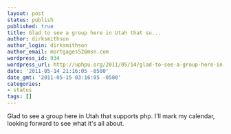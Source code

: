```yaml
---
layout: post
status: publish
published: true
title: Glad to see a group here in Utah that su...
author: dirksmithson
author_login: dirksmithson
author_email: mortgages52@msn.com
wordpress_id: 934
wordpress_url: http://uphpu.org/2011/05/14/glad-to-see-a-group-here-in-utah-that-su/
date: '2011-05-14 21:16:05 -0500'
date_gmt: '2011-05-15 03:16:05 -0500'
categories:
- status
tags: []
---
```

<p>Glad to see a group here in Utah that supports php. I'll mark my calendar, looking forward to see what it's all about.</p>
